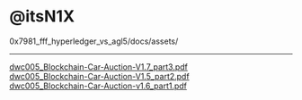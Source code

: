 # @itsN1X

0x7981_fff_hyperledger_vs_agl5/docs/assets/

---


[dwc005_Blockchain-Car-Auction-V1.7_part3.pdf](1.pdf)	
[dwc005_Blockchain-Car-Auction-V1.5_part2.pdf](2.pdf)	
[dwc005_Blockchain-Car-Auction-v1.6_part1.pdf](3.pdf)
